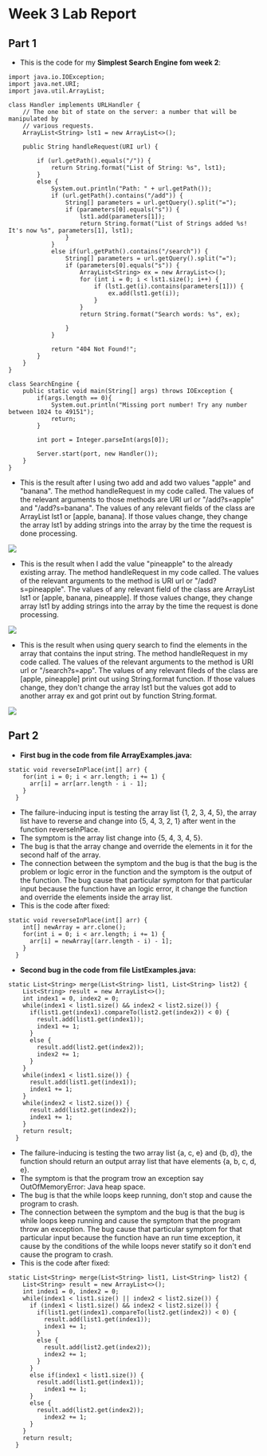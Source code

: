 # Week 3 Lab Report

## Part 1
* This is the code for my **Simplest Search Engine fom week 2**:

```
import java.io.IOException;
import java.net.URI;
import java.util.ArrayList;

class Handler implements URLHandler {
    // The one bit of state on the server: a number that will be manipulated by
    // various requests.
    ArrayList<String> lst1 = new ArrayList<>();

    public String handleRequest(URI url) {
        
        if (url.getPath().equals("/")) {
            return String.format("List of String: %s", lst1);
        } 
        else {
            System.out.println("Path: " + url.getPath());
            if (url.getPath().contains("/add")) {
                String[] parameters = url.getQuery().split("=");
                if (parameters[0].equals("s")) {
                    lst1.add(parameters[1]);
                    return String.format("List of Strings added %s! It's now %s", parameters[1], lst1);
                }
            }
            else if(url.getPath().contains("/search")) {
                String[] parameters = url.getQuery().split("=");
                if (parameters[0].equals("s")) {
                    ArrayList<String> ex = new ArrayList<>();
                    for (int i = 0; i < lst1.size(); i++) {
                        if (lst1.get(i).contains(parameters[1])) {
                            ex.add(lst1.get(i));
                        }
                    }
                    return String.format("Search words: %s", ex);
                
                }
            }
            
            return "404 Not Found!";
        }
    }
}

class SearchEngine {
    public static void main(String[] args) throws IOException {
        if(args.length == 0){
            System.out.println("Missing port number! Try any number between 1024 to 49151");
            return;
        }

        int port = Integer.parseInt(args[0]);

        Server.start(port, new Handler());
    }
}
```

* This is the result after I using two add and add two values "apple" and "banana". The method handleRequest in my code called. The values of the relevant arguments to those methods are URI url or "/add?s=apple" and "/add?s=banana". The values of any relevant fields of the class are ArrayList<String> lst1 or [apple, banana]. If those values change, they change the array lst1 by adding strings into the array by the time the request is done processing.

![](https://github.com/tnduong2807/wavelet/blob/master/Screenshot%20(38).png?raw=true)

* This is the result when I add the value "pineapple" to the already existing array. The method handleRequest in my code called. The values of the relevant arguments to the method is URI url or "/add?s=pineapple". The values of any relevant field of the class are ArrayList<String> lst1 or [apple, banana, pineapple]. If those values change, they change array lst1 by adding strings into the array by the time the request is done processing.

![](https://github.com/tnduong2807/wavelet/blob/master/Screenshot%20(39).png?raw=true)


* This is the result when using query search to find the elements in the array that contains the input string. The method handleRequest in my code called. The values of the relevant arguments to the method is URI url or "/search?s=app". The values of any relevant fileds of the class are [apple, pineapple] print out using String.format function. If those values change, they don't change the array lst1 but the values got add to another array ex and got print out by function String.format.

![](https://github.com/tnduong2807/wavelet/blob/master/Screenshot%20(40).png?raw=true)


## Part 2
* **First bug in the code from file ArrayExamples.java:**

```
static void reverseInPlace(int[] arr) {
    for(int i = 0; i < arr.length; i += 1) {
      arr[i] = arr[arr.length - i - 1];
    }
  }
```

* The failure-inducing input is testing the array list {1, 2, 3, 4, 5}, the array list have to reverse and change into {5, 4, 3, 2, 1} after went in the function reverseInPlace.
* The symptom is the array list change into {5, 4, 3, 4, 5}.
* The bug is that the array change and override the elements in it for the second half of the array.
* The connection between the symptom and the bug is that the bug is the problem or logic error in the function and the symptom is the output of the function. The bug cause that particular symptom for that particular input because the function have an logic error, it change the function and override the elements inside the array list.
* This is the code after fixed:

```
static void reverseInPlace(int[] arr) {
    int[] newArray = arr.clone();
    for(int i = 0; i < arr.length; i += 1) {
      arr[i] = newArray[(arr.length - i) - 1];
    }
  }
```

* **Second bug in the code from file ListExamples.java:**

```
static List<String> merge(List<String> list1, List<String> list2) {
    List<String> result = new ArrayList<>();
    int index1 = 0, index2 = 0;
    while(index1 < list1.size() && index2 < list2.size()) {
      if(list1.get(index1).compareTo(list2.get(index2)) < 0) {
        result.add(list1.get(index1));
        index1 += 1;
      }
      else {
        result.add(list2.get(index2));
        index2 += 1;
      }
    }
    while(index1 < list1.size()) {
      result.add(list1.get(index1));
      index1 += 1;
    }
    while(index2 < list2.size()) {
      result.add(list2.get(index2));
      index1 += 1;
    }
    return result;
  }
```

* The failure-inducing is testing the two array list {a, c, e} and {b, d}, the function should return an output array list that have elements {a, b, c, d, e}.
* The symptom is that the program trow an exception say OutOfMemoryError: Java heap space.
* The bug is that the while loops keep running, don't stop and cause the program to crash.
* The connection between the symptom and the bug is that the bug is while loops keep running and cause the symptom that the program throw an exception. The bug cause that particular symptom for that particular input because the function have an run time exception, it cause by the conditions of the while loops never statify so it don't end cause the program to crash.
* This is the code after fixed:

```
static List<String> merge(List<String> list1, List<String> list2) {
    List<String> result = new ArrayList<>();
    int index1 = 0, index2 = 0;
    while(index1 < list1.size() || index2 < list2.size()) {
      if (index1 < list1.size() && index2 < list2.size()) {
        if(list1.get(index1).compareTo(list2.get(index2)) < 0) {
          result.add(list1.get(index1));
          index1 += 1;
        }
        else {
          result.add(list2.get(index2));
          index2 += 1;
        }
      }
      else if(index1 < list1.size()) {
        result.add(list1.get(index1));
          index1 += 1;
      }
      else {
        result.add(list2.get(index2));
          index2 += 1;
      }
    }
    return result;
  }
```
